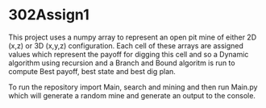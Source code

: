 # 302Assign1
This project uses a numpy array to represent an open pit mine of either 2D (x,z) or 3D (x,y,z) configuration. Each cell of these arrays are assigned values which represent the payoff for digging this cell and so a Dynamic algorithm using recursion and a Branch and Bound algoritm is run to compute Best payoff, best state and best dig plan.

To run the repository import Main, search and mining and then run Main.py which will generate a random mine and generate an output to the console.
